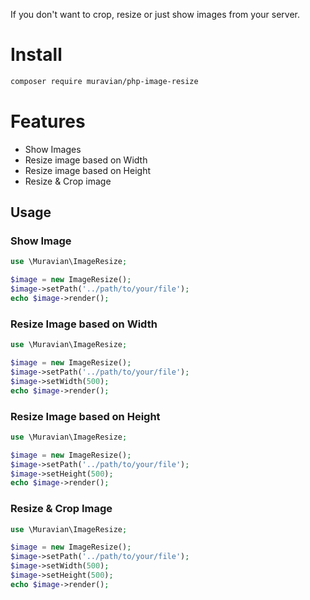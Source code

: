 If you don't want to crop, resize or just show images from your server.
# Install

```bash
composer require muravian/php-image-resize
```

# Features

- Show Images
- Resize image based on Width
- Resize image based on Height
- Resize & Crop image

## Usage

### Show Image

```php
use \Muravian\ImageResize;

$image = new ImageResize();
$image->setPath('../path/to/your/file');
echo $image->render();
```

### Resize Image based on Width

```php
use \Muravian\ImageResize;

$image = new ImageResize();
$image->setPath('../path/to/your/file');
$image->setWidth(500);
echo $image->render();
```

### Resize Image based on Height

```php
use \Muravian\ImageResize;

$image = new ImageResize();
$image->setPath('../path/to/your/file');
$image->setHeight(500);
echo $image->render();
```

### Resize & Crop Image

```php
use \Muravian\ImageResize;

$image = new ImageResize();
$image->setPath('../path/to/your/file');
$image->setWidth(500);
$image->setHeight(500);
echo $image->render();
```